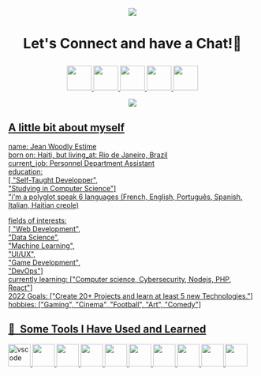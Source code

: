 <p align="center">
  <img src="https://capsule-render.vercel.app/api?text=Hey!🕹️&animation=fadeIn&type=waving&color=gradient&height=100"/>
</p>

  <h1> 
  <p align="center">Let's Connect and have a Chat!💬 </p>
  </h1>
 
  <p align="center">
  <a href="https://www.facebook.com/jeanwoodly.estime/">
 <img height="50" src="https://user-images.githubusercontent.com/100792438/195919804-2e551314-312f-4ed0-8e20-40c9262f59ac.png"/>
 </a>
 <a href="https://www.instagram.com/jeanzinho509/">
  <img height="50" src="https://user-images.githubusercontent.com/100792438/195919936-ef986bf9-12aa-454d-af96-a8749cc8d741.png"/>
</a>
<a href="https://www.linkedin.com/in/jeanwoodlyestime/">
 <img height="50" src="https://user-images.githubusercontent.com/100792438/196501962-adb603b7-b080-4a8a-ba26-972ea12bf0b9.png"/>
 </a> 
 <a href="https://twitter.com/jeanzinho509">
 <img height="50" src="https://user-images.githubusercontent.com/100792438/195920521-934c77b3-1055-4ec4-a2f8-a78da32bbb7f.png"/>
 </a>
 <a href="https://web.whatsapp.com/send?phone=5521990623372&text&app_absent=0"/>
 <img height="50" src="https://user-images.githubusercontent.com/100792438/197191363-e9f09c3e-3646-4b49-a623-0a4423cf4ce8.png"/>
 </p>
  <p align="center">
 <img src="https://media.giphy.com/media/ThrM4jEi2lBxd7X2yz/giphy.gif"/>
  <p>
  
<h2>
A little bit about myself</h2>
name: Jean Woodly Estime <br>
born on: Haiti, but
living_at: Rio de Janeiro, Brazil<br>
current_job: Personnel Department Assistant <br>
education: <br>
[
"Self-Taught Developper",<br>
"Studying in Computer Science"]<br>
 "i'm a polyglot speak 6 languages (French, English, Português, Spanish, Italian, Haitian creole)

fields of interests: <br>
  [
    "Web Development",<br>
    "Data Science",<br>
    "Machine Learning",<br>
    "UI/UX",<br>
    "Game Development",<br>
    "DevOps"]<br>
  currently learning: ["Computer science, Cybersecurity, Nodejs, PHP, React"] <br>
  2022 Goals: ["Create 20+ Projects and learn at least 5 new Technologies."] <br>
  hobbies: ["Gaming", "Cinema", "Football", "Art", "Comedy"] <br>
  <h2> 🚀 &nbsp;Some Tools I Have Used and Learned</h2>
<p align="left">
<img src="https://cdn.jsdelivr.net/gh/devicons/devicon/icons/vscode/vscode-original.svg" alt="vscode" width="45" height="45"/>
<img src="https://user-images.githubusercontent.com/100792438/196493544-84ba1a70-1d6e-4e86-b515-c8e6e9c94ef0.png" width"45" height="45"/>
<img src="https://user-images.githubusercontent.com/100792438/196495118-85db89ef-13b8-4a82-8704-17028e70e87b.png" width="45 height="45"/>
<img src="https://user-images.githubusercontent.com/100792438/196496296-83ace559-0c24-4a71-8ae1-855cd01dd4bf.png" width="45" height="45"/>
<img src="https://user-images.githubusercontent.com/100792438/196496892-19df54e2-12d8-485d-8993-cf3dd01472f4.png" width="45 height="45"/>
<img src="https://user-images.githubusercontent.com/100792438/196501047-1d1ebcaf-2fb8-421b-95cf-bf90532872ba.png" width="45" height="45"/>
<img src="https://user-images.githubusercontent.com/100792438/196501541-726849aa-78e7-4a9a-ad42-bd8004511c41.png" width="45" height="45"/>
<img src="https://user-images.githubusercontent.com/100792438/197229591-cb82de12-373c-4405-a01f-0a3d5cb5d1a5.png" width="45" heght="45"/>
<img src="https://user-images.githubusercontent.com/100792438/197229770-6bf447a1-698d-4e2e-b411-74e3cdfed4be.png" width="45" height="45"/>
<img src="https://user-images.githubusercontent.com/100792438/197230368-da99e0f1-f285-49ce-8d81-eb4248271978.png" width="45" height="45"/>
</p>

